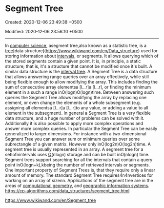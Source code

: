 # Segment Tree

Created: 2020-12-06 23:49:38 +0500

Modified: 2020-12-06 23:56:10 +0500

---

In [computer science](https://www.wikiwand.com/en/Computer_science), asegment tree,also known as a statistic tree, is a [tree](https://www.wikiwand.com/en/Tree_(data_structure))[data structure](https://www.wikiwand.com/en/Data_structure) used for storing information about [intervals](https://www.wikiwand.com/en/Interval_(mathematics)), or segments. It allows querying which of the stored segments contain a given point. It is, in principle, a static structure; that is, it's a structure that cannot be modified once it's built. A similar data structure is the [interval tree](https://www.wikiwand.com/en/Interval_tree).
A Segment Tree is a data structure that allows answering range queries over an array effectively, while still being flexible enough to allow modifying the array. This includes finding the sum of consecutive array elementsa [l...r]a [l...r], or finding the minimum element in a such a range inO(logn)O(log⁡n)time. Between answering such queries the Segment Tree allows modifying the array by replacing one element, or even change the elements of a whole subsegment (e.g. assigning all elementsa [l...r]a [l...r]to any value, or adding a value to all element in the subsegment).
In general a Segment Tree is a very flexible data structure, and a huge number of problems can be solved with it. Additionally it is also possible to apply more complex operations and answer more complex queries.
In particular the Segment Tree can be easily generalized to larger dimensions. For instance with a two-dimensional Segment Tree you can answer sum or minimum queries over some subrectangle of a given matrix. However only inO(log2n)O(log2⁡n)time.
A segment tree is usually represented in an array.
A segment tree for a setIofnintervals uses [O](https://www.wikiwand.com/en/Big_O_notation)(nlogn) storage and can be built inO(nlogn) time. Segment trees support searching for all the intervals that contain a query point inO(logn+k),kbeing the number of retrieved intervals or segments.
One important property of Segment Trees is, that they require only a linear amount of memory. The standard Segment Tree requires4n4nvertices for working on an array of sizenn.
Applications of the segment tree are in the areas of [computational geometry](https://www.wikiwand.com/en/Computational_geometry), and [geographic information systems](https://www.wikiwand.com/en/Geographic_information_systems).
<https://cp-algorithms.com/data_structures/segment_tree.html>

<https://www.wikiwand.com/en/Segment_tree>
